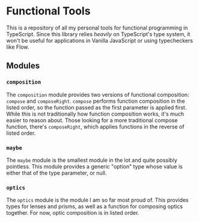 # Functional Tools

This is a repository of all my personal tools for functional programming in
TypeScript. Since this library relies _heavily_ on TypeScript's type system, it
won't be useful for applications in Vanilla JavaScript or using typecheckers
like Flow.

## Modules

### `composition`

The `composition` module provides two versions of functional composition:
`compose` and `composeRight`. `compose` performs function composition in the
listed order, so the function passed as the first parameter is applied first.
While this is not traditionally how function composition works, it's much easier
to reason about. Those looking for a more traditional compose function, there's
`composeRight`, which applies functions in the reverse of listed order.

### `maybe`

The `maybe` module is the smallest module in the lot and quite possibly
pointless. This module provides a generic "option" type whose value is either
that of the type parameter, or null.

### `optics`

The `optics` module is the module I am so far most proud of. This provides types
for lenses and prisms, as well as a function for composing optics together.
For now, optic composition is in listed order.